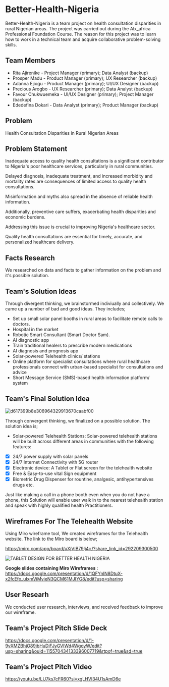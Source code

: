 # Better-Health-Nigeria

Better-Health-Nigeria is a team project on health consultation disparities in rural Nigerian areas. The project was carried out during the Alx_africa Professional Foundation Course.
The reason for this project was to learn how to work in a technical team and acquire collaborative problem-solving skills.

## Team Members

- Rita Ajirenike - Project Manager (primary); Data Analyst (backup)
- Prosper Madu - Product Manager (primary); UX Researcher (backup)
- Adanna Ejiogu - Product Manager (primary); UI/UX Designer (backup)
- Precious Arogbo - UX Researcher (primary); Data Analyst (backup)
- Favour Chukwuemeka - UI/UX Designer (primary); Project Manager (backup)
- Ededefina Dokari - Data Analyst (primary); Product Manager (backup)


## Problem

Health Consultation Disparities in Rural Nigerian Areas

## Problem Statement

Inadequate access to quality health consultations is a significant contributor to Nigeria's poor healthcare services, particularly in rural communities.

Delayed diagnosis, inadequate treatment, and increased morbidity and mortality rates are consequences of limited access to quality health consultations. 

Misinformation and myths also spread in the absence of reliable health information. 

Additionally, preventive care suffers, exacerbating health disparities and economic burdens. 

Addressing this issue is crucial to improving Nigeria's healthcare sector.

Quality health consultations are essential for timely, accurate, and personalized healthcare delivery.

## Facts Research
We researched on data and facts to gather information on the problem and it's possible solution.

## Team's Solution Ideas

Through divergent thinking, we brainstormed indiviually and collectively. We came up a number of bad and good ideas. They includes;

- Set up small solar panel booths in rural areas to facilitate remote calls to doctors.
- Hospital  in the market
- Robotic Smart Consultant (Smart Doctor Sam).
- AI diagnostic app
- Train traditional healers to prescribe modern medications
- AI  diagnosis and prognosis app
- Solar-powered  Telehealth clinics/ stations
- Online platform for specialist consultations where rural healthcare professionals connect with urban-based specialist for consultations and advice
- Short Message Service (SMS)-based health information platform/ system


## Team's Final Solution Idea

![d617399b8e306964329913670caabf00](https://github.com/user-attachments/assets/5b42398d-780d-4d7c-b6ce-d42e01c38b60)

Through convergent thinking, we finalized on a possible solution. The solution idea is;
- Solar-powered Telehealth Stations: Solar-powered telehealth stations will be built across different areas in
communities with the following features:

- [x] 24/7 power supply with solar panels
- [x] 24/7 Internet Connectivity with 5G router
- [x] Electronic device: A Tablet or Flat screen for the telehealth website
- [x] Free & Easy-to-use vital Sign equipment
- [x] Biometric Drug Dispenser for rountine, analgesic, antihypertensives drugs etc.

Just like making a call in a phone booth even when you do not have a phone, this Solution will enable user walk in to the nearest telehealth station and speak with highly
qualified health Practitioners.
    
## Wireframes For The Telehealth Website

Using Miro wireframe tool, We created wireframes for the Telehealth website. The link to the Miro board is below;

https://miro.com/app/board/uXjVIB79Ij4=/?share_link_id=292209300500

![TABLET DESIGN FOR BETTER HEALTH NIGERIA](https://github.com/user-attachments/assets/d8c61c6f-aa61-4c92-a64d-b7cdac54fd8a)

**Google slides containing Miro Wireframes** : https://docs.google.com/presentation/d/1QFYnIN8DtuX-x2fcEfo_uIxmViMvieN3QCM61MJIYG8/edit?usp=sharing

## User Researh
We conducted user research, interviews, and received feedback to improve our wireframe.

## Team's Project Pitch Slide Deck

https://docs.google.com/presentation/d/1-9vXMZBhjO89jbHuDiFJyGVIWd4WgoyW/edit?usp=sharing&ouid=115570434133396007719&rtpof=true&sd=true

## Team's Project Pitch Video

https://youtu.be/LU7ks7cFR60?si=xgLHVI34U1sAmD6e
